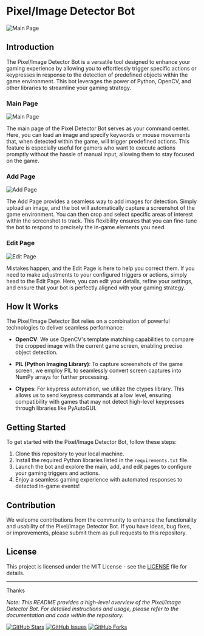 # Pixel/Image Detector Bot

![Main Page](https://github.com/Dr-Programmer59/pixel-bot-Image-detector-python/assets/104166885/4b8b9690-03e4-429d-bf48-da29a2458cb1.png)
## Introduction

The Pixel/Image Detector Bot is a versatile tool designed to enhance your gaming experience by allowing you to effortlessly trigger specific actions or keypresses in response to the detection of predefined objects within the game environment. This bot leverages the power of Python, OpenCV, and other libraries to streamline your gaming strategy.

### Main Page

![Main Page](https://github.com/Dr-Programmer59/pixel-bot-Image-detector-python/assets/104166885/4b8b9690-03e4-429d-bf48-da29a2458cb1.png)

The main page of the Pixel Detector Bot serves as your command center. Here, you can load an image and specify keywords or mouse movements that, when detected within the game, will trigger predefined actions. This feature is especially useful for gamers who want to execute actions promptly without the hassle of manual input, allowing them to stay focused on the game.

### Add Page

![Add Page](https://github.com/Dr-Programmer59/pixel-bot-Image-detector-python/assets/104166885/d919dd72-d452-4cbc-8ac7-f6d9613d2b03.png)

The Add Page provides a seamless way to add images for detection. Simply upload an image, and the bot will automatically capture a screenshot of the game environment. You can then crop and select specific areas of interest within the screenshot to track. This flexibility ensures that you can fine-tune the bot to respond to precisely the in-game elements you need.

### Edit Page

![Edit Page](https://github.com/Dr-Programmer59/pixel-bot-Image-detector-python/assets/104166885/aacdeeeb-6bef-4f3a-b174-c51e67eb30c7")

Mistakes happen, and the Edit Page is here to help you correct them. If you need to make adjustments to your configured triggers or actions, simply head to the Edit Page. Here, you can edit your details, refine your settings, and ensure that your bot is perfectly aligned with your gaming strategy.

## How It Works

The Pixel/Image Detector Bot relies on a combination of powerful technologies to deliver seamless performance:

- **OpenCV**: We use OpenCV's template matching capabilities to compare the cropped image with the current game screen, enabling precise object detection.

- **PIL (Python Imaging Library)**: To capture screenshots of the game screen, we employ PIL to seamlessly convert screen captures into NumPy arrays for further processing.

- **Ctypes**: For keypress automation, we utilize the ctypes library. This allows us to send keypress commands at a low level, ensuring compatibility with games that may not detect high-level keypresses through libraries like PyAutoGUI.

## Getting Started

To get started with the Pixel/Image Detector Bot, follow these steps:

1. Clone this repository to your local machine.
2. Install the required Python libraries listed in the `requirements.txt` file.
3. Launch the bot and explore the main, add, and edit pages to configure your gaming triggers and actions.
4. Enjoy a seamless gaming experience with automated responses to detected in-game events!

## Contribution

We welcome contributions from the community to enhance the functionality and usability of the Pixel/Image Detector Bot. If you have ideas, bug fixes, or improvements, please submit them as pull requests to this repository.

## License

This project is licensed under the MIT License - see the [LICENSE](LICENSE) file for details.

---
Thanks

*Note: This README provides a high-level overview of the Pixel/Image Detector Bot. For detailed instructions and usage, please refer to the documentation and code within the repository.*

[![GitHub Stars](https://img.shields.io/github/stars/yourusername/Pixel-Image-Detector-Bot.svg)](https://github.com/yourusername/Pixel-Image-Detector-Bot/stargazers)
[![GitHub Issues](https://img.shields.io/github/issues/yourusername/Pixel-Image-Detector-Bot.svg)](https://github.com/yourusername/Pixel-Image-Detector-Bot/issues)
[![GitHub Forks](https://img.shields.io/github/forks/yourusername/Pixel-Image-Detector-Bot.svg)](https://github.com/yourusername/Pixel-Image-Detector-Bot/network)






